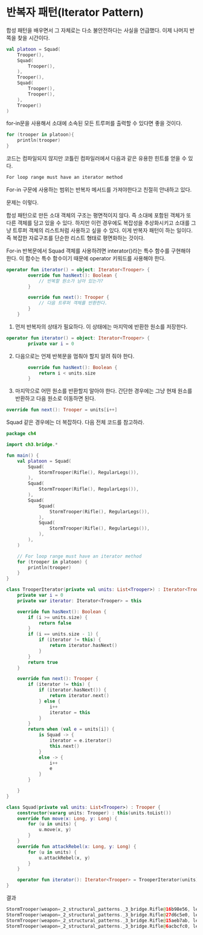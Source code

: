 # 반복자 패턴(Iterator Pattern)

합성 패턴을 배우면서 그 자체로는 다소 불안전하다는 사실을 언급했다. 이제 나머지 반쪽을 찾을 시간이다.

```kotlin
val platoon = Squad(
	Trooper(),
	Squad(
		Trooper(),
	),
	Trooper(),
	Squad(
		Trooper(),
		Trooper(),
	),
	Trooper()
)
```

for-in문을 사용해서 소대에 소속된 모든 트루퍼를  출력할 수 있다면 좋을 것이다.

```kotlin
for (trooper in platoon){
	println(trooper)
}
```

코드는 컴파일되지 않지만 코틀린 컴파일러에서 다음과 같은 유용한 힌트를 얻을 수 있다.

```kotlin
For loop range must have an iterator method
```

For-in 구문에 사용하는 범위는 반복자 메서드를 가져야한다고 친절히 안내하고 있다.

문제는 이렇다.

합성 패턴으로 만든 소대 객체의 구조는 평면적이지 않다. 즉 소대에 포함된 객체가 또 다른 객체를 담고 있을 수 있다. 하지만 이런 경우에도 복잡성을 추상화시키고 소대를 그냥 트루퍼 객체의 리스트처럼 사용하고 싶을 수 있다. 이게 반복자 패턴이 하는 일이다. 즉 복잡한 자료구조를 단순한 리스트 형태로 평면화하는 것이다.

For-in 반복문에서 Squad 객체를 사용하려면 interator()라는 특수 함수를 구현해야 한다. 이 함수는 특수 함수이기 때문에 operator 키워드를 사용해야 한다.

```kotlin
operator fun iterator() = object: Iterator<Trooper> {
        override fun hasNext(): Boolean {
            // 반복할 원소가 남아 있는가?
        }

        override fun next(): Trooper {
            // 다음 트루퍼 객체를 반환한다.
        }
    }
```

1. 먼저 반복자의 상태가 필요하다. 이 상태에는 마지막에 반환한 원소를 저장한다.

```kotlin
operator fun iterator() = object: Iterator<Trooper> {
        private var i = 0

```

2. 다음으로는 언제 반복문을 멈춰야 할지 알려 줘야 한다.

```kotlin
        override fun hasNext(): Boolean {
            return i < units.size
        }
```

3. 마지막으로 어떤 원소를 반환할지 알아야 한다. 간단한 경우에는 그냥 현재 원소를 반환하고 다음 원소로 이동하면 된다.

```kotlin
override fun next(): Trooper = units[i++]
```

Squad 같은 경우에는 더 복잡하다. 다음 전체 코드를 참고하라.

```kotlin
package ch4

import ch3.bridge.*

fun main() {
    val platoon = Squad(
        Squad(
            StormTrooper(Rifle(), RegularLegs()),
        ),
        Squad(
            StormTrooper(Rifle(), RegularLegs()),
        ),
        Squad(
            Squad(
                StormTrooper(Rifle(), RegularLegs()),
            ),
            Squad(
                StormTrooper(Rifle(), RegularLegs()),
            ),
        ),
    )

    // For loop range must have an iterator method
    for (trooper in platoon) {
        println(trooper)
    }
}

class TrooperIterator(private val units: List<Trooper>) : Iterator<Trooper> {
    private var i = 0
    private var iterator: Iterator<Trooper> = this

    override fun hasNext(): Boolean {
        if (i >= units.size) {
            return false
        }
        if (i == units.size - 1) {
            if (iterator != this) {
                return iterator.hasNext()
            }
        }
        return true
    }

    override fun next(): Trooper {
        if (iterator != this) {
            if (iterator.hasNext()) {
                return iterator.next()
            } else {
                i++
                iterator = this
            }
        }
        return when (val e = units[i]) {
            is Squad -> {
                iterator = e.iterator()
                this.next()
            }
            else -> {
                i++
                e
            }
        }

    }
}

class Squad(private val units: List<Trooper>) : Trooper {
    constructor(vararg units: Trooper) : this(units.toList())
    override fun move(x: Long, y: Long) {
        for (u in units) {
            u.move(x, y)
        }
    }
    override fun attackRebel(x: Long, y: Long) {
        for (u in units) {
            u.attackRebel(x, y)
        }
    }

    operator fun iterator(): Iterator<Trooper> = TrooperIterator(units)
}
```

결과

```kotlin
StormTrooper(weapon=_2_structural_patterns._3_bridge.Rifle@16b98e56, legs=_2_structural_patterns._3_bridge.RegularLegs@7ef20235)
StormTrooper(weapon=_2_structural_patterns._3_bridge.Rifle@27d6c5e0, legs=_2_structural_patterns._3_bridge.RegularLegs@4f3f5b24)
StormTrooper(weapon=_2_structural_patterns._3_bridge.Rifle@15aeb7ab, legs=_2_structural_patterns._3_bridge.RegularLegs@7b23ec81)
StormTrooper(weapon=_2_structural_patterns._3_bridge.Rifle@6acbcfc0, legs=_2_structural_patterns._3_bridge.RegularLegs@5f184fc6)
```
